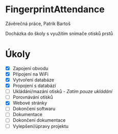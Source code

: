 # FingerprintAttendance
Závěrečná práce, Patrik Bartoš

Docházka do školy s využitím snímače otisků prstů

# Úkoly
- [x] Zapojení obvodu
- [x] Připojení na WiFi
- [x] Vytvoření databáze
- [x] Propojení s databází
- [ ] Ukládání/mazání otisků - *Zatím pouze ukládání*
- [ ] Porovnávání otisků
- [x] Webové stránky
- [ ] Dokončení softwaru
- [ ] Dokumentace
- [ ] Dokončení dokumentace
- [ ] Vylepšení/úpravy projektu
